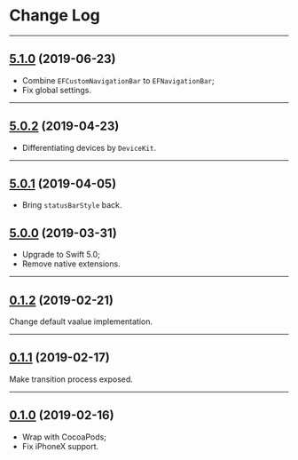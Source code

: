# Change Log

-----

## [5.1.0](https://github.com/EFPrefix/EFNavigationBar/releases/tag/5.1.0) (2019-06-23)

- Combine `EFCustomNavigationBar` to `EFNavigationBar`;
- Fix global settings.

---

## [5.0.2](https://github.com/EFPrefix/EFNavigationBar/releases/tag/5.0.2) (2019-04-23)

- Differentiating devices by `DeviceKit`.

---

## [5.0.1](https://github.com/EFPrefix/EFNavigationBar/releases/tag/5.0.1) (2019-04-05)

- Bring `statusBarStyle` back.

## [5.0.0](https://github.com/EFPrefix/EFNavigationBar/releases/tag/5.0.0) (2019-03-31)

- Upgrade to Swift 5.0;
- Remove native extensions.

---

## [0.1.2](https://github.com/EFPrefix/EFNavigationBar/releases/tag/0.1.2) (2019-02-21)

Change default vaalue implementation.

---

## [0.1.1](https://github.com/EFPrefix/EFNavigationBar/releases/tag/0.1.1) (2019-02-17)

Make transition process exposed.

---

## [0.1.0](https://github.com/EFPrefix/EFNavigationBar/releases/tag/0.1.0) (2019-02-16)

- Wrap with CocoaPods;
- Fix iPhoneX support.
